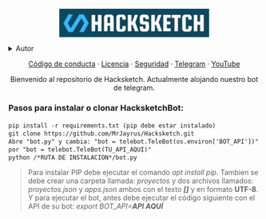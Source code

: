<p align="center">
 <img width="300px" src="img/logo.png" align="center" alt="Hacksketch" /></p>

<details>
<summary>Autor</summary>
 
![Anurag's GitHub stats](https://github-readme-stats.vercel.app/api?username=MrJayrus&show_icons=true&theme=transparent)
 
</details>

<p align="center">
 <a href="code_of_conduct.md">Código de conducta</a>
 ·
 <a href="LICENSE">Licencia</a>
  ·
 <a href="SECURITY.md">Seguridad</a>
 ·
 <a href="https://t.me/+6FTR-rYmerhiYzJh">Telegram</a>
 ·
 <a href="https://www.youtube.com/channel/UCCAR_X7zHvdlGp7ixDjsepw">YouTube</a>
</p>

<p align="center">
Bienvenido al repositorio de Hacksketch. Actualmente alojando nuestro bot de telegram.</p>

### Pasos para instalar o clonar HacksketchBot:
```
pip install -r requirements.txt (pip debe estar instalado)
git clone https://github.com/MrJayrus/Hacksketch.git
Abre "bot.py" y cambia: "bot = telebot.TeleBot(os.environ['BOT_API'])" por "bot = telebot.TeleBot(TU_API_AQUI)"
python /*RUTA DE INSTALACION*/bot.py
```
> Para instalar PIP debe ejecutar el comando _apt install pip_.
> Tambien se debe crear una carpeta llamada: *proyectos* y dos archivos llamados: *proyectos.json* y *apps.json* ambos con el texto ***[]*** y en formato **UTF-8**.
> Y para ejecutar el bot, antes debe ejecutar el código siguiente con el API de su bot: *export BOT_API=**API AQUÍ***